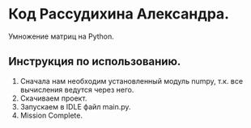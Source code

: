 # Код Рассудихина Александра.

Умножение матриц на Python.

## Инструкция по использованию.

1. Сначала нам необходим установленный модуль numpy, т.к. все вычисления ведутся через него.
2. Скачиваем проект.
3. Запускаем в IDLE файл main.py. 
4. Mission Complete.
